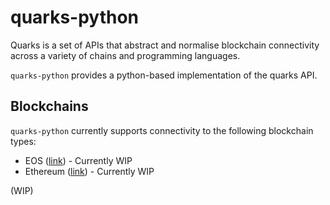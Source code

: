 # quarks-python
Quarks is a set of APIs that abstract and normalise blockchain connectivity across a variety of chains and programming languages.

`quarks-python` provides a python-based implementation of the quarks API.

## Blockchains
`quarks-python` currently supports connectivity to the following blockchain types:
* EOS ([link](https://developers.eos.io/eosio-nodeos/docs)) - Currently WIP
* Ethereum ([link](https://web3py.readthedocs.io/en/stable/overview.html)) - Currently WIP

(WIP)
